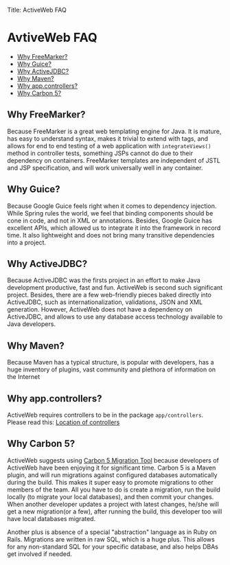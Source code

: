 Title: ActiveWeb FAQ

AvtiveWeb FAQ
=============

-   [Why FreeMarker?](#Why__FreeMarker_)
-   [Why Guice?](#Why_Guice_)
-   [Why ActiveJDBC?](#Why_ActiveJDBC_)
-   [Why Maven?](#Why_Maven_)
-   [Why app.controllers?](#Why_app_controllers_)
-   [Why Carbon 5?](#Why_Carbon_5_)

Why FreeMarker?
---------------

Because FreeMarker is a great web templating engine for Java. It is mature, has easy to understand syntax, makes it trivial to extend with tags, and allows for end to end testing of a web application with `integrateViews()` method in controller tests, something JSPs cannot do due to their dependency on containers. FreeMarker templates are independent of JSTL and JSP specification, and will work universally well in any container.

Why Guice?
----------

Because Google Guice feels right when it comes to dependency injection. While Spring rules the world, we feel that binding components should be cone in code, and not in XML or annotations. Besides, Google Guice has excellent APIs, which allowed us to integrate it into the framework in record time. It also lightweight and does not bring many transitive dependencies into a project.

Why ActiveJDBC?
---------------

Because ActiveJDBC was the firsts project in an effort to make Java development productive, fast and fun. ActiveWeb is second such significant project. Besides, there are a few web-friendly pieces baked directly into ActiveJDBC, such as internationalization, validations, JSON and XML generation. However, ActiveWeb does not have a dependency on ActiveJDBC, and allows to use any database access technology available to Java developers.

Why Maven?
----------

Because Maven has a typical structure, is popular with developers, has a huge inventory of plugins, vast community and plethora of information on the Internet

Why app.controllers?
--------------------

ActiveWeb requires controllers to be in the package `app/controllers`. Please read this: [Location of controllers](http://code.google.com/p/activeweb/wiki/StructureOfActiveWebProject#Location_of_controllers)

Why Carbon 5?
-------------

ActiveWeb suggests using [Carbon 5 Migration Tool](http://code.google.com/p/c5-db-migration/) because developers of ActiveWeb have been enjoying it for significant time. Carbon 5 is a Maven plugin, and will run migrations against configured databases automatically during the build. This makes it super easy to promote migrations to other members of the team. All you have to do is create a migration, run the build locally (to migrate your local databases), and then commit your changes. When another developer updates a project with latest changes, he/she will get a new migration(or a few), after running the build, this developer too will have local databases migrated.

Another plus is absence of a special "abstraction" language as in Ruby on Rails. Migrations are written in raw SQL, which is a huge plus. This allows for any non-standard SQL for your specific database, and also helps DBAs get involved if needed.
